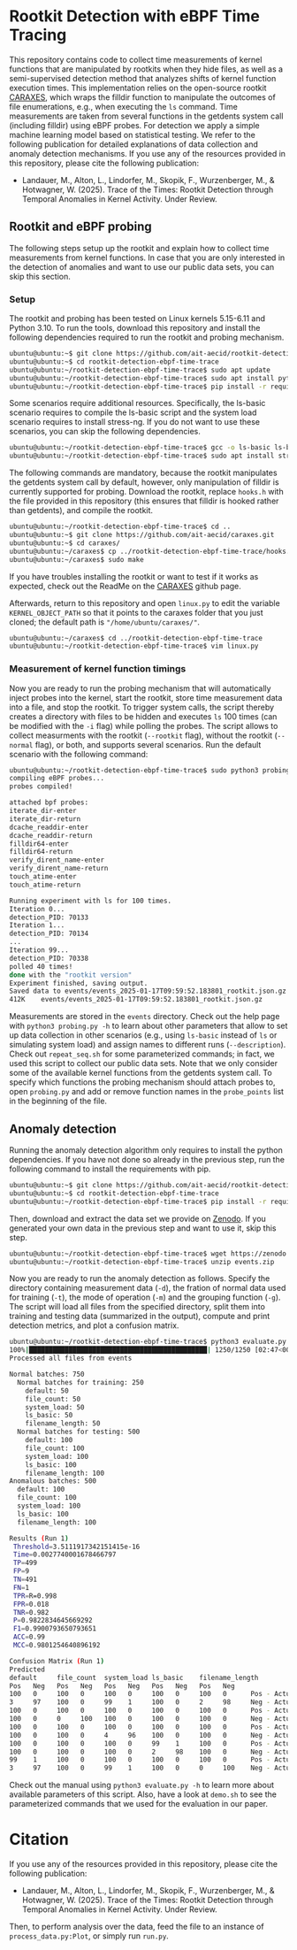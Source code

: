 # Rootkit Detection with eBPF Time Tracing

This repository contains code to collect time measurements of kernel functions that are manipulated by rootkits when they hide files, as well as a semi-supervised detection method that analyzes shifts of kernel function execution times. This implementation relies on the open-source rootkit [CARAXES](https://github.com/ait-aecid/caraxes), which wraps the filldir function to manipulate the outcomes of file enumerations, e.g., when executing the `ls` command. Time measurements are taken from several functions in the getdents system call (including filldir) using eBPF probes. For detection we apply a simple machine learning model based on statistical testing. We refer to the following publication for detailed explanations of data collection and anomaly detection mechanisms. If you use any of the resources provided in this repository, please cite the following publication:
* Landauer, M., Alton, L., Lindorfer, M., Skopik, F., Wurzenberger, M., & Hotwagner, W. (2025). Trace of the Times: Rootkit Detection through Temporal Anomalies in Kernel Activity. Under Review.

## Rootkit and eBPF probing

The following steps setup up the rootkit and explain how to collect time measurements from kernel functions. In case that you are only interested in the detection of anomalies and want to use our public data sets, you can skip this section.

### Setup

The rootkit and probing has been tested on Linux kernels 5.15-6.11 and Python 3.10. To run the tools, download this repository and install the following dependencies required to run the rootkit and probing mechanism.

```sh
ubuntu@ubuntu:~$ git clone https://github.com/ait-aecid/rootkit-detection-ebpf-time-trace.git
ubuntu@ubuntu:~$ cd rootkit-detection-ebpf-time-trace
ubuntu@ubuntu:~/rootkit-detection-ebpf-time-trace$ sudo apt update
ubuntu@ubuntu:~/rootkit-detection-ebpf-time-trace$ sudo apt install python3-bpfcc make gcc flex bison linux-headers-$(uname -r)
ubuntu@ubuntu:~/rootkit-detection-ebpf-time-trace$ pip install -r requirements.txt
```

Some scenarios require additional resources. Specifically, the ls-basic scenario requires to compile the ls-basic script and the system load scenario requires to install stress-ng. If you do not want to use these scenarios, you can skip the following dependencies.

```sh
ubuntu@ubuntu:~/rootkit-detection-ebpf-time-trace$ gcc -o ls-basic ls-basic.c
ubuntu@ubuntu:~/rootkit-detection-ebpf-time-trace$ sudo apt install stress-ng
```

The following commands are mandatory, because the rootkit manipulates the getdents system call by default, however, only manipulation of filldir is currently supported for probing. Download the rootkit, replace `hooks.h` with the file provided in this repository (this ensures that filldir is hooked rather than getdents), and compile the rootkit.

```sh
ubuntu@ubuntu:~/rootkit-detection-ebpf-time-trace$ cd ..
ubuntu@ubuntu:~$ git clone https://github.com/ait-aecid/caraxes.git
ubuntu@ubuntu:~$ cd caraxes/
ubuntu@ubuntu:~/caraxes$ cp ../rootkit-detection-ebpf-time-trace/hooks.h .
ubuntu@ubuntu:~/caraxes$ sudo make
```

If you have troubles installing the rootkit or want to test if it works as expected, check out the ReadMe on the [CARAXES](https://github.com/ait-aecid/caraxes) github page.

Afterwards, return to this repository and open `linux.py` to edit the variable `KERNEL_OBJECT_PATH` so that it points to the caraxes folder that you just cloned; the default path is `"/home/ubuntu/caraxes/"`.

```sh
ubuntu@ubuntu:~/caraxes$ cd ../rootkit-detection-ebpf-time-trace
ubuntu@ubuntu:~/rootkit-detection-ebpf-time-trace$ vim linux.py
```

### Measurement of kernel function timings

Now you are ready to run the probing mechanism that will automatically inject probes into the kernel, start the rootkit, store time measurement data into a file, and stop the rootkit. To trigger system calls, the script thereby creates a directory with files to be hidden and executes `ls` 100 times (can be modified with the `-i` flag) while polling the probes. The script allows to collect measurments with the rootkit (`--rootkit` flag), without the rootkit (`--normal` flag), or both, and supports several scenarios. Run the default scenario with the following command:

```sh
ubuntu@ubuntu:~/rootkit-detection-ebpf-time-trace$ sudo python3 probing.py --normal --rootkit
compiling eBPF probes...
probes compiled!

attached bpf probes:
iterate_dir-enter
iterate_dir-return
dcache_readdir-enter
dcache_readdir-return
filldir64-enter
filldir64-return
verify_dirent_name-enter
verify_dirent_name-return
touch_atime-enter
touch_atime-return

Running experiment with ls for 100 times.
Iteration 0...
detection_PID: 70133
Iteration 1...
detection_PID: 70134
...
Iteration 99...
detection_PID: 70338
polled 40 times!
done with the "rootkit version"
Experiment finished, saving output.
Saved data to events/events_2025-01-17T09:59:52.183801_rootkit.json.gz
412K    events/events_2025-01-17T09:59:52.183801_rootkit.json.gz
```

Measurements are stored in the `events` directory. Check out the help page with `python3 probing.py -h` to learn about other parameters that allow to set up data collection in other scenarios (e.g., using `ls-basic` instead of `ls` or simulating system load) and assign names to different runs (`--description`). Check out `repeat_seq.sh` for some parameterized commands; in fact, we used this script to collect our public data sets. Note that we only consider some of the available kernel functions from the getdents system call. To specify which functions the probing mechanism should attach probes to, open `probing.py` and add or remove function names in the `probe_points` list in the beginning of the file. 

## Anomaly detection

Running the anomaly detection algorithm only requires to install the python dependencies. If you have not done so already in the previous step, run the following command to install the requirements with pip.

```sh
ubuntu@ubuntu:~$ git clone https://github.com/ait-aecid/rootkit-detection-ebpf-time-trace.git
ubuntu@ubuntu:~$ cd rootkit-detection-ebpf-time-trace
ubuntu@ubuntu:~/rootkit-detection-ebpf-time-trace$ pip install -r requirements.txt
```

Then, download and extract the data set we provide on [Zenodo](https://zenodo.org/records/14679675). If you generated your own data in the previous step and want to use it, skip this step.

```sh
ubuntu@ubuntu:~/rootkit-detection-ebpf-time-trace$ wget https://zenodo.org/records/14679675/files/events.zip
ubuntu@ubuntu:~/rootkit-detection-ebpf-time-trace$ unzip events.zip
```

Now you are ready to run the anomaly detection as follows. Specify the directory containing measurement data (`-d`), the fration of normal data used for training (`-t`), the mode of operation (`-m`) and the grouping function (`-g`). The script will load all files from the specified directory, split them into training and testing data (summarized in the output), compute and print detection metrics, and plot a confusion matrix.

```sh
ubuntu@ubuntu:~/rootkit-detection-ebpf-time-trace$ python3 evaluate.py -d events -t 0.333 -m offline -g fun
100%|█████████████████████████████████████████████| 1250/1250 [02:47<00:00,  7.45it/s]
Processed all files from events

Normal batches: 750
  Normal batches for training: 250
    default: 50
    file_count: 50
    system_load: 50
    ls_basic: 50
    filename_length: 50
  Normal batches for testing: 500
    default: 100
    file_count: 100
    system_load: 100
    ls_basic: 100
    filename_length: 100
Anomalous batches: 500
  default: 100
  file_count: 100
  system_load: 100
  ls_basic: 100
  filename_length: 100

Results (Run 1)
 Threshold=3.5111917342151415e-16
 Time=0.0027740001678466797
 TP=499
 FP=9
 TN=491
 FN=1
 TPR=R=0.998
 FPR=0.018
 TNR=0.982
 P=0.9822834645669292
 F1=0.9900793650793651
 ACC=0.99
 MCC=0.9801254640896192

Confusion Matrix (Run 1)
Predicted
default     file_count  system_load ls_basic    filename_length
Pos   Neg   Pos   Neg   Pos   Neg   Pos   Neg   Pos   Neg
100   0     100   0     100   0     100   0     100   0      Pos - Actual default
3     97    100   0     99    1     100   0     2     98     Neg - Actual default
100   0     100   0     100   0     100   0     100   0      Pos - Actual file_count
100   0     0     100   100   0     100   0     100   0      Neg - Actual file_count
100   0     100   0     100   0     100   0     100   0      Pos - Actual system_load
100   0     100   0     4     96    100   0     100   0      Neg - Actual system_load
100   0     100   0     100   0     99    1     100   0      Pos - Actual ls_basic
100   0     100   0     100   0     2     98    100   0      Neg - Actual ls_basic
99    1     100   0     100   0     100   0     100   0      Pos - Actual filename_length
3     97    100   0     99    1     100   0     0     100    Neg - Actual filename_length
```

Check out the manual using `python3 evaluate.py -h` to learn more about available parameters of this script. Also, have a look at `demo.sh` to see the parameterized commands that we used for the evaluation in our paper.

# Citation

If you use any of the resources provided in this repository, please cite the following publication:
* Landauer, M., Alton, L., Lindorfer, M., Skopik, F., Wurzenberger, M., & Hotwagner, W. (2025). Trace of the Times: Rootkit Detection through Temporal Anomalies in Kernel Activity. Under Review.

Then, to perform analysis over the data, feed the file to an instance of `process_data.py:Plot`,
or simply run `run.py`.
